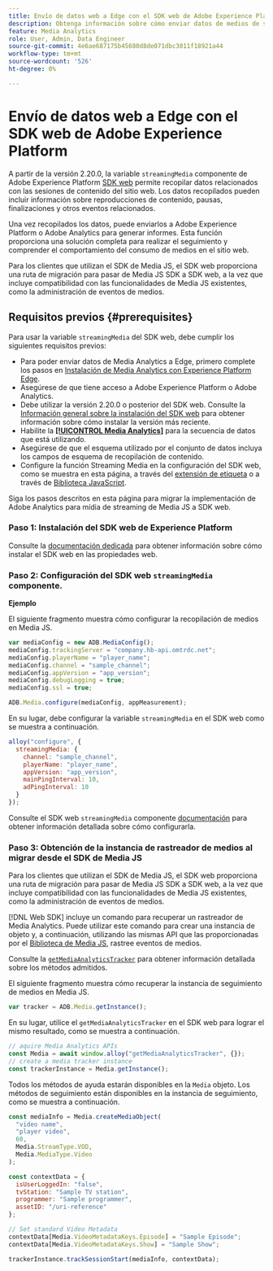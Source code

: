 ```yaml
---
title: Envío de datos web a Edge con el SDK web de Adobe Experience Platform
description: Obtenga información sobre cómo enviar datos de medios de streaming de Adobe a Experience Platform Edge con el SDK web de Adobe Experience Platform.
feature: Media Analytics
role: User, Admin, Data Engineer
source-git-commit: 4e6ae687175b45680d8de071dbc3011f18921a44
workflow-type: tm+mt
source-wordcount: '526'
ht-degree: 0%

---
```


# Envío de datos web a Edge con el SDK web de Adobe Experience Platform

A partir de la versión 2.20.0, la variable `streamingMedia` componente de Adobe Experience Platform [SDK web](https://experienceleague.adobe.com/en/docs/experience-platform/web-sdk/home) permite recopilar datos relacionados con las sesiones de contenido del sitio web. Los datos recopilados pueden incluir información sobre reproducciones de contenido, pausas, finalizaciones y otros eventos relacionados.

Una vez recopilados los datos, puede enviarlos a Adobe Experience Platform o Adobe Analytics para generar informes. Esta función proporciona una solución completa para realizar el seguimiento y comprender el comportamiento del consumo de medios en el sitio web.

Para los clientes que utilizan el SDK de Media JS, el SDK web proporciona una ruta de migración para pasar de Media JS SDK a SDK web, a la vez que incluye compatibilidad con las funcionalidades de Media JS existentes, como la administración de eventos de medios.

## Requisitos previos {#prerequisites}

Para usar la variable `streamingMedia` del SDK web, debe cumplir los siguientes requisitos previos:

* Para poder enviar datos de Media Analytics a Edge, primero complete los pasos en [Instalación de Media Analytics con Experience Platform Edge](/help/implementation/edge/implementation-edge.md).
* Asegúrese de que tiene acceso a Adobe Experience Platform o Adobe Analytics.
* Debe utilizar la versión 2.20.0 o posterior del SDK web. Consulte la [Información general sobre la instalación del SDK web](https://experienceleague.adobe.com/en/docs/experience-platform/web-sdk/install/overview) para obtener información sobre cómo instalar la versión más reciente.
* Habilite la **[[!UICONTROL Media Analytics]](https://experienceleague.adobe.com/en/docs/experience-platform/datastreams/configure)** para la secuencia de datos que está utilizando.
* Asegúrese de que el esquema utilizado por el conjunto de datos incluya los campos de esquema de recopilación de contenido.
* Configure la función Streaming Media en la configuración del SDK web, como se muestra en esta página, a través del [extensión de etiqueta](#tag-extension) o a través de [Biblioteca JavaScript](#library).

Siga los pasos descritos en esta página para migrar la implementación de Adobe Analytics para mídia de streaming de Media JS a SDK web.

### Paso 1: Instalación del SDK web de Experience Platform

Consulte la [documentación dedicada](https://experienceleague.adobe.com/en/docs/experience-platform/web-sdk/install/overview) para obtener información sobre cómo instalar el SDK web en las propiedades web.

### Paso 2: Configuración del SDK web `streamingMedia` componente.

**Ejemplo**

El siguiente fragmento muestra cómo configurar la recopilación de medios en Media JS.

```javascript
var mediaConfig = new ADB.MediaConfig();
mediaConfig.trackingServer = "company.hb-api.omtrdc.net";
mediaConfig.playerName = "player_name";
mediaConfig.channel = "sample_channel";
mediaConfig.appVersion = "app_version";
mediaConfig.debugLogging = true;
mediaConfig.ssl = true;

ADB.Media.configure(mediaConfig, appMeasurement);
```

En su lugar, debe configurar la variable `streamingMedia` en el SDK web como se muestra a continuación.

```js
alloy("configure", {
  streamingMedia: {
    channel: "sample_channel",
    playerName: "player_name",
    appVersion: "app_version",
    mainPingInterval: 10,
    adPingInterval: 10
  }
});
```

Consulte el SDK web `streamingMedia` componente [documentación](https://experienceleague.adobe.com/en/docs/experience-platform/web-sdk/commands/configure/streamingmedia) para obtener información detallada sobre cómo configurarla.

### Paso 3: Obtención de la instancia de rastreador de medios al migrar desde el SDK de Media JS

Para los clientes que utilizan el SDK de Media JS, el SDK web proporciona una ruta de migración para pasar de Media JS SDK a SDK web, a la vez que incluye compatibilidad con las funcionalidades de Media JS existentes, como la administración de eventos de medios.

[!DNL Web SDK] incluye un comando para recuperar un rastreador de Media Analytics. Puede utilizar este comando para crear una instancia de objeto y, a continuación, utilizando las mismas API que las proporcionadas por el [Biblioteca de Media JS](https://adobe-marketing-cloud.github.io/media-sdks/reference/javascript_3x/APIReference.html), rastree eventos de medios.

Consulte la [`getMediaAnalyticsTracker`](https://experienceleague.adobe.com/en/docs/experience-platform/web-sdk/commands/getMediaAnalyticsTracker) para obtener información detallada sobre los métodos admitidos.

El siguiente fragmento muestra cómo recuperar la instancia de seguimiento de medios en Media JS.

```javascript
var tracker = ADB.Media.getInstance();
```

En su lugar, utilice el `getMediaAnalyticsTracker` en el SDK web para lograr el mismo resultado, como se muestra a continuación.

```js
// aquire Media Analytics APIs
const Media = await window.alloy("getMediaAnalyticsTracker", {});
// create a media tracker instance
const trackerInstance = Media.getInstance();
```

Todos los métodos de ayuda estarán disponibles en la `Media` objeto. Los métodos de seguimiento están disponibles en la instancia de seguimiento, como se muestra a continuación.

```js
const mediaInfo = Media.createMediaObject(
  "video name",
  "player video",
  60,
  Media.StreamType.VOD,
  Media.MediaType.Video
);

const contextData = {
  isUserLoggedIn: "false",
  tvStation: "Sample TV station",
  programmer: "Sample programmer",
  assetID: "/uri-reference"
};

// Set standard Video Metadata
contextData[Media.VideoMetadataKeys.Episode] = "Sample Episode";
contextData[Media.VideoMetadataKeys.Show] = "Sample Show";

trackerInstance.trackSessionStart(mediaInfo, contextData);
```
